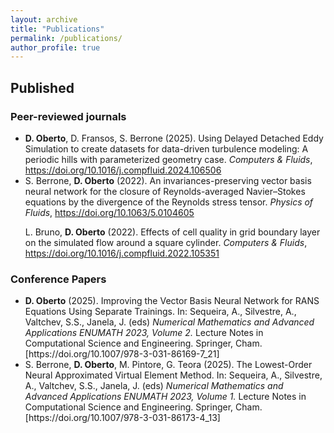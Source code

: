 ```yaml
---
layout: archive
title: "Publications"
permalink: /publications/
author_profile: true
---
```

<!--- 
  You can also find my articles on <u><a href="[https://scholar.google.com/citations?user=JsXiefkAAAAJ&hl=it](https://scholar.google.com/citations?user=NvVY4aIAAAAJ&hl=it&oi=ao)" target="_blank">my Google Scholar profile</a>.</u>


{% include base_path %}


## Submitted
<ul>

<li>
B. T. Corradini, B. Cullen, C. Gallegati, S. Marziali, <b>G. A. D’Inverno</b>, M. Bianchini, F. Scarselli. Training Dynamics of GANs Through the Lens of Persistent Homology. 2025. <em>Under review</em>.
</li>

<li>
<b>G. A. D'Inverno</b>, Z. Hu, L. Davy, M. Unser, G. Rozza, J. Dong. Revisiting Deep Information Propagation: Fractal Frontier and Finite-size Effects. <em>arXiv</em>,  2025. [<a href="http://arxiv.org/abs/2508.03222" target="_blank">arXiv:2508.03222</a>]. <em>Under review</em>
</li>

<li>
A. Poggi, <b>G. A. D'Inverno</b>, H. Brismar, O. Öktem, M. Barreau, K. Morozovska. Data-driven multi-agent modelling of calcium interactions in cell culture: PINN vs Regularized Least-squares. <em>arXiv</em>,  2025. [<a href="http://arxiv.org/abs/2505.20327" target="_blank">arXiv:2505.20327</a>]. <em>Under review</em>
</li>

<li>
<b>G. A. D'Inverno</b>, K. Ajavon, S. Brugiapaglia. Surrogate models for diffusion on graphs via sparse polynomials. <em>arXiv</em>,  2025. [<a href="http://arxiv.org/abs/2502.06595" target="_blank">arXiv:2502.06595</a>].
</li> 


<li>
A. Varbella, D. Briens, B. Gjorgiev, <b>G. A. D'Inverno</b>, G. Sansavini. Physics-Informed GNN for non-linear constrained optimization: PINCO a solver for the AC-optimal power flow. <em>arXiv</em>, 2024. [<a href="https://arxiv.org/pdf/2410.04818" target="_blank"> arXiv:2410.04818</a>] (ICLR 2025, <em>Under review</em>)
</li> 

<li>
L. Chiantini, <b>G. A. D'Inverno</b>, S. Marziali. Product Of Tensors and Description of Networks. <em>arXiv</em>, 2024. [<a href="https://arxiv.org/pdf/2402.06768" target="_blank">arXiv:2402.06768</a>]. <em>Under review</em>
</li>

</ul> -->



## Published

### Peer-reviewed journals
<ul>

<li>
<b>D. Oberto</b>, D. Fransos, S. Berrone (2025). Using Delayed Detached Eddy Simulation to create datasets for data-driven turbulence modeling: A periodic hills with parameterized geometry case. <em>Computers & Fluids</em>, <a href="https://doi.org/10.1016/j.compfluid.2024.106506" target="_blank">https://doi.org/10.1016/j.compfluid.2024.106506</a>
</li>

<li>
S. Berrone, <b>D. Oberto</b> (2022). An invariances-preserving vector basis neural network for the closure of Reynolds-averaged Navier–Stokes equations by the divergence of the Reynolds stress tensor. <em>Physics of Fluids</em>, <a href="
https://doi.org/10.1063/5.0104605" target="_blank">https://doi.org/10.1063/5.0104605</a>
</li>

L. Bruno, <b>D. Oberto</b> (2022). Effects of cell quality in grid boundary layer on the simulated flow around a square cylinder. <em>Computers & Fluids</em>, <a href="https://doi.org/10.1016/j.compfluid.2022.105351" target="_blank">https://doi.org/10.1016/j.compfluid.2022.105351</a>
</li>

</ul>

### Conference Papers

<ul>
<li>
<b>D. Oberto</b> (2025). Improving the Vector Basis Neural Network for RANS Equations Using Separate Trainings. In: Sequeira, A., Silvestre, A., Valtchev, S.S., Janela, J. (eds) <em> Numerical Mathematics and Advanced Applications ENUMATH 2023, Volume 2. </em> Lecture Notes in Computational Science and Engineering. Springer, Cham. [<a https://doi.org/10.1007/978-3-031-86169-7_21" target="_blank">https://doi.org/10.1007/978-3-031-86169-7_21</a>]
</li>
<li>
S. Berrone, <b>D. Oberto</b>, M. Pintore, G. Teora (2025). The Lowest-Order Neural Approximated Virtual Element Method. In: Sequeira, A., Silvestre, A., Valtchev, S.S., Janela, J. (eds) <em> Numerical Mathematics and Advanced Applications ENUMATH 2023, Volume 1. </em> Lecture Notes in Computational Science and Engineering. Springer, Cham. [<a https://doi.org/10.1007/978-3-031-86173-4_13" target="_blank">https://doi.org/10.1007/978-3-031-86173-4_13</a>]
</li>
</ul>

</ul>
